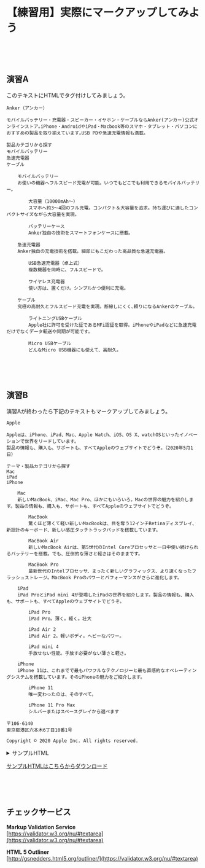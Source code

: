 # 【練習用】実際にマークアップしてみよう

<br><br><br>

## 演習A

このテキストにHTMLでタグ付けしてみましょう。  

```
Anker（アンカー）

モバイルバッテリー・充電器・スピーカー・イヤホン・ケーブルならAnker(アンカー)公式オンラインストア｡iPhone・AndroidやiPad・Macbook等のスマホ・タブレット・パソコンにおすすめの製品を取り揃えています｡USB PDや急速充電情報も満載｡

製品カテゴリから探す
モバイルバッテリー
急速充電器
ケーブル

	モバイルバッテリー
	お使いの機器へフルスピード充電が可能。いつでもどこでも利用できるモバイルバッテリー。

		大容量（10000mAh〜）
		スマホへ約3〜4回のフル充電。コンパクト＆大容量を追求。持ち運びに適したコンパクトサイズながら大容量を実現。

		バッテリーケース
		Anker独自の技術をスマートフォンケースに搭載。

	急速充電器
	Anker独自の充電技術を搭載。細部にもこだわった高品質な急速充電器。

		USB急速充電器（卓上式）
		複数機器を同時に、フルスピードで。

		ワイヤレス充電器
		使い方は、置くだけ。シンプルかつ便利に充電。

	ケーブル
	究極の高耐久とフルスピード充電を実現。断線しにくく､頼りになるAnkerのケーブル。

		ライトニングUSBケーブル
		Apple社に許可を受けた証であるMFi認証を取得。iPhoneやiPadなどに急速充電だけでなくデータ転送や同期が可能です。

		Micro USBケーブル
		どんなMicro USB機器にも使えて、高耐久。
```

<br><br><br>

## 演習B

演習Aが終わったら下記のテキストもマークアップしてみましょう。

```
Apple

Appleは、iPhone、iPad、Mac、Apple Watch、iOS、OS X、watchOSといったイノベーションで世界をリードしています。
製品の情報も、購入も、サポートも、すべてAppleのウェブサイトでどうぞ。（2020年5月1日）

テーマ・製品カテゴリから探す
Mac
iPad
iPhone

	Mac
	新しいMacBook、iMac、Mac Pro、ほかにもいろいろ。Macの世界の魅力を紹介します。製品の情報も、購入も、サポートも、すべてAppleのウェブサイトでどうぞ。

		MacBook
		驚くほど薄くて軽い新しいMacBookは、目を奪う12インチRetinaディスプレイ、新設計のキーボード、新しい感圧タッチトラックパッドを搭載しています。

		MacBook Air
		新しいMacBook Airは、第5世代のIntel Coreプロセッサと一日中使い続けられるバッテリーを搭載。でも、圧倒的な薄さと軽さはそのままです。

		MacBook Pro
		最新世代のIntelプロセッサ、まったく新しいグラフィックス、より速くなったフラッシュストレージ。MacBook Proのパワーとパフォーマンスがさらに進化します。

	iPad
	iPad ProとiPad mini 4が登場したiPadの世界を紹介します。製品の情報も、購入も、サポートも、すべてAppleのウェブサイトでどうぞ。

		iPad Pro
		iPad Pro。薄く。軽く。壮大

		iPad Air 2
		iPad Air 2。軽いボディ。ヘビーなパワー。

		iPad mini 4
		手放せない性能。手放す必要がない薄さと軽さ。

	iPhone
	iPhone 11は、これまでで最もパワフルなテクノロジーと最も直感的なオペレーティングシステムを搭載しています。そのiPhoneの魅力をご紹介します。

		iPhone 11
		唯一変わったのは、そのすべて。

		iPhone 11 Pro Max
		シルバーまたはスペースグレイから選べます

〒106-6140
東京都港区六本木6丁目10番1号

Copyright © 2020 Apple Inc. All rights reserved.
```


<details>
<summary>サンプルHTML</summary>
<pre>
<code>

<header>
	<h1>Apple</h1>
	<p>Appleは、iPhone、iPad、Mac、Apple Watch、iOS、OS X、watchOSといったイノベーションで世界をリードしています。<br>
	製品の情報も、購入も、サポートも、すべてAppleのウェブサイトでどうぞ。<time datetime="2020-05-01">（2020年5月1日）</time></p>
	<nav>
		<p>テーマ・製品カテゴリから探す</p>
		<ul>
			<li><a href="#">Mac</a></li>
			<li><a href="#">iPad</a></li>
			<li><a href="#">iPhone</a></li>
		</ul>
	</nav>
</header>
<main>
	<!-- Mac -->
	<section>
		<h2>Mac</h2>
		<p>新しいMacBook、iMac、Mac Pro、ほかにもいろいろ。Macの世界の魅力を紹介します。製品の情報も、購入も、サポートも、すべてAppleのウェブサイトでどうぞ。</p>
		<section>
			<h3>MacBook</h3>
			<p>驚くほど薄くて軽い新しいMacBookは、目を奪う12インチRetinaディスプレイ、新設計のキーボード、新しい感圧タッチトラックパッドを搭載しています。</p>
		</section>
		<section>
			<h3>MacBook Air</h3>
			<p>新しいMacBook Airは、第5世代のIntel Coreプロセッサと一日中使い続けられるバッテリーを搭載。でも、圧倒的な薄さと軽さはそのままです。</p>
		</section>
		<section>
			<h3>MacBook Pro</h3>
			<p>最新世代のIntelプロセッサ、まったく新しいグラフィックス、より速くなったフラッシュストレージ。MacBook Proのパワーとパフォーマンスがさらに進化します。</p>
		</section>
	</section><!-- /Mac -->
	<!-- iPad -->
	<section>
		<h2>iPad</h2>
		<p>iPad ProとiPad mini 4が登場したiPadの世界を紹介します。製品の情報も、購入も、サポートも、すべてAppleのウェブサイトでどうぞ。</p>
			<section>
				<h3>iPad Pro</h3>
				<p>iPad Pro。薄く。軽く。壮大</p>
			</section>
			<section>
				<h3>iPad Air 2</h3>
				<p>iPad Air 2。軽いボディ。ヘビーなパワー。</p>
			</section>
			<section>
				<h3>iPad mini 4</h3>
				<p>手放せない性能。手放す必要がない薄さと軽さ。</p>
			</section>
	</section>
	<!-- iPhone -->
	<section>
		<h2>iPhone</h2>
		<p>iPhone 11は、これまでで最もパワフルなテクノロジーと最も直感的なオペレーティングシステムを搭載しています。そのiPhoneの魅力をご紹介します。</p>
			<section>
				<h3>iPhone 11</h3>
				<p>唯一変わったのは、そのすべて。</p>
			</section>
			<section>
				<h3>iPhone 11 Pro Max</h3>
				<p>シルバーまたはスペースグレイから選べます</p>
			</section>
	</section>
</main>
<footer>
	<address>
		〒106-6140<br>
		東京都港区六本木6丁目10番1号
	</address>
	<small>Copyright © 2020 Apple Inc. All rights reserved.</small>
</footer>

</code>
</pre>
</details>

[サンプルHTMLはこちらからダウンロード](/lesson-html/assets/code/apple_outline.html)

<br><br><br>

## チェックサービス

**Markup Validation Service**  
[https://validator.w3.org/nu/#textarea](https://validator.w3.org/nu/#textarea)

**HTML 5 Outliner**  
[http://gsnedders.html5.org/outliner/](https://validator.w3.org/nu/#textarea)
